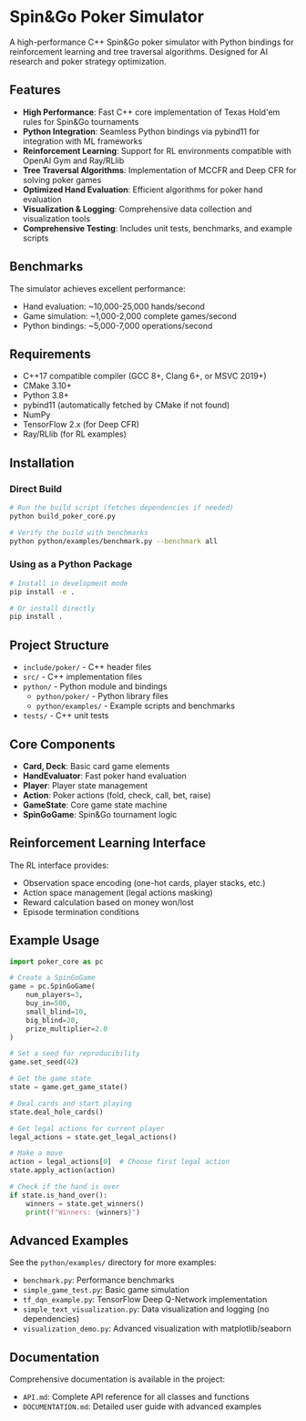 # Spin&Go Poker Simulator

A high-performance C++ Spin&Go poker simulator with Python bindings for reinforcement learning and tree traversal algorithms. Designed for AI research and poker strategy optimization.

## Features

- **High Performance**: Fast C++ core implementation of Texas Hold'em rules for Spin&Go tournaments
- **Python Integration**: Seamless Python bindings via pybind11 for integration with ML frameworks
- **Reinforcement Learning**: Support for RL environments compatible with OpenAI Gym and Ray/RLlib
- **Tree Traversal Algorithms**: Implementation of MCCFR and Deep CFR for solving poker games
- **Optimized Hand Evaluation**: Efficient algorithms for poker hand evaluation
- **Visualization & Logging**: Comprehensive data collection and visualization tools
- **Comprehensive Testing**: Includes unit tests, benchmarks, and example scripts

## Benchmarks

The simulator achieves excellent performance:

- Hand evaluation: ~10,000-25,000 hands/second
- Game simulation: ~1,000-2,000 complete games/second
- Python bindings: ~5,000-7,000 operations/second

## Requirements

- C++17 compatible compiler (GCC 8+, Clang 6+, or MSVC 2019+)
- CMake 3.10+
- Python 3.8+
- pybind11 (automatically fetched by CMake if not found)
- NumPy
- TensorFlow 2.x (for Deep CFR)
- Ray/RLlib (for RL examples)

## Installation

### Direct Build

```bash
# Run the build script (fetches dependencies if needed)
python build_poker_core.py

# Verify the build with benchmarks
python python/examples/benchmark.py --benchmark all
```

### Using as a Python Package

```bash
# Install in development mode
pip install -e .

# Or install directly
pip install .
```

## Project Structure

- `include/poker/` - C++ header files
- `src/` - C++ implementation files
- `python/` - Python module and bindings
  - `python/poker/` - Python library files
  - `python/examples/` - Example scripts and benchmarks
- `tests/` - C++ unit tests

## Core Components

- **Card, Deck**: Basic card game elements
- **HandEvaluator**: Fast poker hand evaluation
- **Player**: Player state management
- **Action**: Poker actions (fold, check, call, bet, raise)
- **GameState**: Core game state machine
- **SpinGoGame**: Spin&Go tournament logic

## Reinforcement Learning Interface

The RL interface provides:

- Observation space encoding (one-hot cards, player stacks, etc.)
- Action space management (legal actions masking)
- Reward calculation based on money won/lost
- Episode termination conditions

## Example Usage

```python
import poker_core as pc

# Create a SpinGoGame
game = pc.SpinGoGame(
    num_players=3,
    buy_in=500,
    small_blind=10,
    big_blind=20,
    prize_multiplier=2.0
)

# Set a seed for reproducibility
game.set_seed(42)

# Get the game state
state = game.get_game_state()

# Deal cards and start playing
state.deal_hole_cards()

# Get legal actions for current player
legal_actions = state.get_legal_actions()

# Make a move
action = legal_actions[0]  # Choose first legal action
state.apply_action(action)

# Check if the hand is over
if state.is_hand_over():
    winners = state.get_winners()
    print(f"Winners: {winners}")
```

## Advanced Examples

See the `python/examples/` directory for more examples:

- `benchmark.py`: Performance benchmarks
- `simple_game_test.py`: Basic game simulation
- `tf_dqn_example.py`: TensorFlow Deep Q-Network implementation
- `simple_text_visualization.py`: Data visualization and logging (no dependencies)
- `visualization_demo.py`: Advanced visualization with matplotlib/seaborn

## Documentation

Comprehensive documentation is available in the project:

- `API.md`: Complete API reference for all classes and functions
- `DOCUMENTATION.md`: Detailed user guide with advanced examples
